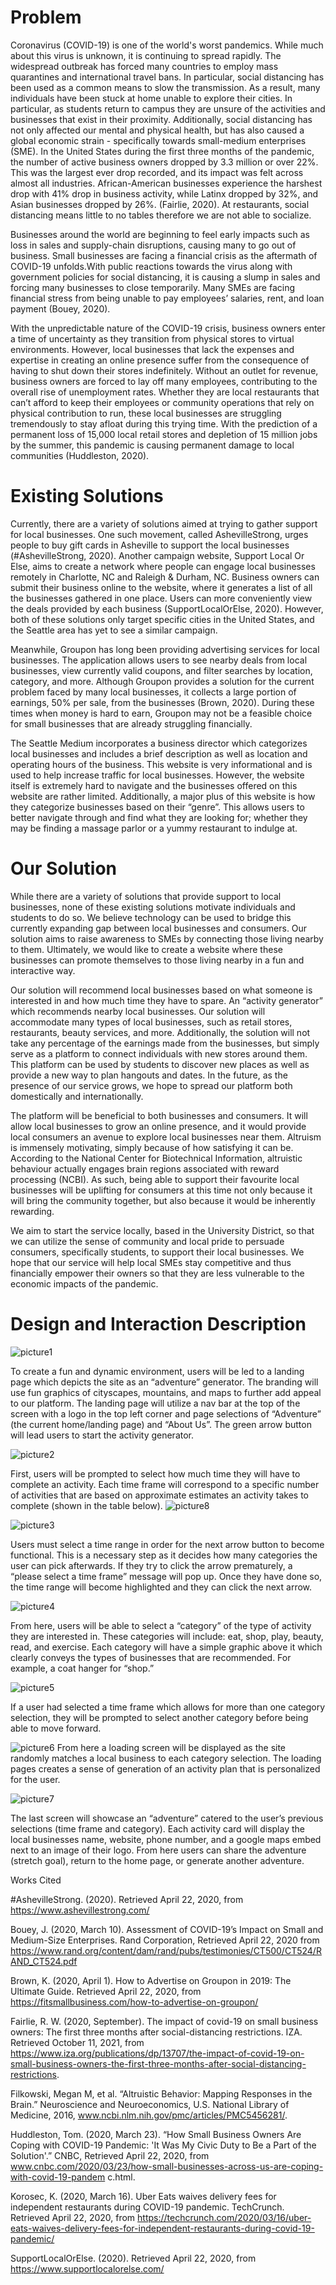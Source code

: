 
# Problem

Coronavirus (COVID-19) is one of the world's worst pandemics. While much about this virus is unknown, it is continuing to spread rapidly. The widespread outbreak has forced many countries to employ mass quarantines and international travel bans. In particular, social distancing has been used as a common means to slow the transmission. As a result, many individuals have been stuck at home unable to explore their cities. In particular, as students return to campus they are unsure of the activities and businesses that exist in their proximity.  Additionally, social distancing has not only affected our mental and physical health, but has also caused a global economic strain - specifically towards small-medium enterprises (SME). In the United States during the first three months of the pandemic, the number of active business owners dropped by 3.3 million or over 22%. This was the largest ever drop recorded, and its impact was felt across almost all industries. African-American businesses experience the harshest drop with 41% drop in business activity, while Latinx dropped by 32%, and Asian businesses dropped by 26%. (Fairlie, 2020). At restaurants, social distancing means little to no tables therefore we are not able to socialize. 
 
Businesses around the world are beginning to feel early impacts such as loss in sales and supply-chain disruptions, causing many to go out of business. Small businesses are facing a financial crisis as the aftermath of COVID-19 unfolds.With public reactions towards the virus along with government policies for social distancing, it is causing a slump in sales and forcing many businesses to close temporarily. Many SMEs are facing financial stress from being unable to pay employees’ salaries, rent, and loan payment (Bouey, 2020).
 
With the unpredictable nature of the COVID-19 crisis, business owners enter a time of uncertainty as they transition from physical stores to virtual environments. However, local businesses that lack the expenses and expertise in creating an online presence suffer from the consequence of having to shut down their stores indefinitely. Without an outlet for revenue, business owners are forced to lay off many employees, contributing to the overall rise of unemployment rates. Whether they are local restaurants that can’t afford to keep their employees or community operations that rely on physical contribution to run, these local businesses are struggling tremendously to stay afloat during this trying time. With the prediction of a permanent loss of 15,000 local retail stores and depletion of 15 million jobs by the summer, this pandemic is causing permanent damage to local communities (Huddleston, 2020). 


# Existing Solutions

Currently, there are a variety of solutions aimed at trying to gather support for local businesses. One such movement, called AshevilleStrong, urges people to buy gift cards in Asheville to support the local businesses (#AshevilleStrong, 2020). Another campaign website, Support Local Or Else, aims to create a network where people can engage local businesses remotely in Charlotte, NC and Raleigh & Durham, NC. Business owners can submit their business online to the website, where it generates a list of all the businesses gathered in one place. Users can more conveniently view the deals provided by each business (SupportLocalOrElse, 2020). However, both of these solutions only target specific cities in the United States, and the Seattle area has yet to see a similar campaign. 
 
Meanwhile, Groupon has long been providing advertising services for local businesses. The application allows users to see nearby deals from local businesses, view currently valid coupons, and filter searches by location, category, and more. Although Groupon provides a solution for the current problem faced by many local businesses, it collects a large portion of earnings, 50% per sale, from the businesses (Brown, 2020). During these times when money is hard to earn, Groupon may not be a feasible choice for small businesses that are already struggling financially. 
 
The Seattle Medium incorporates a business director which categorizes local businesses and includes a brief description as well as location and operating hours of the business. This website is very informational and is used to help increase traffic for local businesses. However, the website itself is extremely hard to navigate and the businesses offered on this website are rather limited. Additionally, a major plus of this website is how they categorize businesses based on their “genre”. This allows users to better navigate through and find what they are looking for; whether they may be finding a massage parlor or a yummy restaurant to indulge at. 


# Our Solution

While there are a variety of solutions that provide support to local businesses, none of these existing solutions motivate individuals and students to do so. We believe technology can be used to bridge this currently expanding gap between local businesses and consumers. Our solution aims to raise awareness to SMEs by connecting those living nearby to them. Ultimately, we would like to create a website where these businesses can promote themselves to those living nearby in a fun and interactive way. 
 
Our solution will recommend local businesses based on what someone is interested in and how much time they have to spare. An “activity generator” which recommends nearby local businesses. Our solution will accommodate many types of local businesses, such as retail stores, restaurants, beauty services, and more. Additionally, the solution will not take any percentage of the earnings made from the businesses, but simply serve as a platform to connect individuals with new stores around them. This platform can be used by students to discover new places as well as provide a new way to plan hangouts and dates. In the future, as the presence of our service grows, we hope to spread our platform both domestically and internationally. 
 
The platform will be beneficial to both businesses and consumers. It will allow local businesses to grow an online presence, and it would provide local consumers an avenue to explore local businesses near them. Altruism is immensely motivating, simply because of how satisfying it can be. According to the National Center for Biotechnical Information, altruistic behaviour actually engages brain regions associated with reward processing (NCBI). As such, being able to support their favourite local businesses will be uplifting for consumers at this time not only because it will bring the community together, but also because it would be inherently rewarding. 
 
We aim to start the service locally, based in the University District, so that we can utilize the sense of community and local pride to persuade consumers, specifically students, to support their local businesses. We hope that our service will help local SMEs stay competitive and thus financially empower their owners so that they are less vulnerable to the economic impacts of the pandemic. 


# Design and Interaction Description

![picture1](images/Picture1.png)

To create a fun and dynamic environment, users will be led to a landing page which depicts the site as an “adventure” generator. The branding will use fun graphics of cityscapes, mountains, and maps to further add appeal to our platform. The landing page will utilize a nav bar at the top of the screen with a logo in the top left corner and page selections of “Adventure” (the current home/landing page) and “About Us”. The green arrow button will lead users to start the activity generator. 


![picture2](images/Picture2.png)

First, users will be prompted to select how much time they will have to complete an activity. Each time frame will correspond to a specific number of activities that are based on approximate estimates an activity takes to complete (shown in the table below). 
![picture8](images/Picture8.png)


![picture3](images/Picture3.png)

Users must select a time range in order for the next arrow button to become functional. This is a necessary step as it decides how many categories the user can pick afterwards. If they try to click the arrow prematurely, a “please select a time frame” message will pop up. Once they have done so, the time range will become highlighted and they can click the next arrow.

![picture4](images/Picture4.png)

From here, users will be able to select a “category” of the type of activity they are interested in. These categories will include: eat, shop, play, beauty, read, and exercise. Each category will have a simple graphic above it which clearly conveys the types of businesses that are recommended. For example, a coat hanger for “shop.”

![picture5](images/Picture5.png)

If a user had selected a time frame which allows for more than one category selection, they will be prompted to select another category before being able to move forward.  


![picture6](images/Picture6.png)
From here a loading screen will be displayed as the site randomly matches a local business to each category selection.  The loading pages creates a sense of generation of an activity plan that is personalized for the user. 

![picture7](images/Picture7.png)

The last screen will showcase an “adventure” catered to the user’s previous selections (time frame and category). Each activity card will display the local businesses name, website, phone number, and a google maps embed next to an image of their logo. From here users can share the adventure (stretch goal), return to the home page, or generate another adventure. 


Works Cited

#AshevilleStrong. (2020). Retrieved April 22, 2020, from https://www.ashevillestrong.com/

Bouey, J. (2020, March 10). Assessment of COVID-19’s Impact on Small and Medium-Size Enterprises. Rand Corporation, Retrieved April 22, 2020 from https://www.rand.org/content/dam/rand/pubs/testimonies/CT500/CT524/RAND_CT524.pdf

Brown, K. (2020, April 1). How to Advertise on Groupon in 2019: The Ultimate Guide. Retrieved April 22, 2020, from https://fitsmallbusiness.com/how-to-advertise-on-groupon/

Fairlie, R. W. (2020, September). The impact of covid-19 on small business owners: The first three months after social-distancing restrictions. IZA. Retrieved October 11, 2021, from https://www.iza.org/publications/dp/13707/the-impact-of-covid-19-on-small-business-owners-the-first-three-months-after-social-distancing-restrictions.

Filkowski, Megan M, et al. “Altruistic Behavior: Mapping Responses in the Brain.” Neuroscience and Neuroeconomics, U.S. National Library of Medicine, 2016, www.ncbi.nlm.nih.gov/pmc/articles/PMC5456281/.

Huddleston, Tom. (2020, March 23). “How Small Business Owners Are Coping with COVID-19 Pandemic: 'It Was My Civic Duty to Be a Part of the Solution'.” CNBC, Retrieved April 22, 2020, from www.cnbc.com/2020/03/23/how-small-businesses-across-us-are-coping-with-covid-19-pandem	c.html.

Korosec, K. (2020, March 16). Uber Eats waives delivery fees for independent restaurants during COVID-19 pandemic. TechCrunch. Retrieved April 22, 2020, from https://techcrunch.com/2020/03/16/uber-eats-waives-delivery-fees-for-independent-restaurants-during-covid-19-pandemic/

SupportLocalOrElse. (2020). Retrieved April 22, 2020, from https://www.supportlocalorelse.com/





